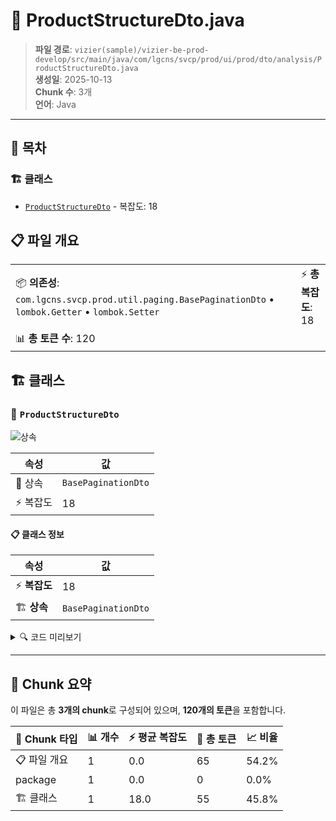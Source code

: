 # 📄 ProductStructureDto.java

> **파일 경로**: `vizier(sample)/vizier-be-prod-develop/src/main/java/com/lgcns/svcp/prod/ui/prod/dto/analysis/ProductStructureDto.java`  
> **생성일**: 2025-10-13  
> **Chunk 수**: 3개  
> **언어**: Java
---

## 📑 목차

### 🏗️ 클래스
- [`ProductStructureDto`](#class-productstructuredto) - 복잡도: 18

## 📋 파일 개요

| | |
|--|--|
| 📦 **의존성**: `com.lgcns.svcp.prod.util.paging.BasePaginationDto` • `lombok.Getter` • `lombok.Setter` | ⚡ **총 복잡도**: 18 |
| 📊 **총 토큰 수**: 120 |  |



## 🏗️ 클래스

### <a id="class-productstructuredto"></a>🎯 `ProductStructureDto`

![상속](https://img.shields.io/badge/상속-1개-blue)

| 속성 | 값 |
|------|----|
| 🧬 상속 | `BasePaginationDto` |
| ⚡ 복잡도 | 18 |



#### 📋 클래스 정보

| 속성 | 값 |
|------|----|
| ⚡ **복잡도** | 18 || 📍 **라인 범위** | 10-10 |
| 🏗️ **상속** | `BasePaginationDto` || 🏷️ **태그** | `class, java` |

<details>
<summary>🔍 코드 미리보기</summary>

```java
public class ProductStructureDto extends BasePaginationDto {
	private String offrCd;
	private String offrUuid;
	private String offrNm;
	private String cmpCd;
	private String cmpUuid;
	private String cmpNm;
	private String cmpValdStrtDtm;
	private String cmpValdEndDtm;
	private String svcCd;
	private String svcUuid;
	private String svcNm;
	private String svcValdStrtDtm;
	private String svcValdEndDtm;

	private String objCode;
	private String objName;
	private String lctgrItemCode;
}...
```

**Chunk 정보**
- 🆔 **ID**: `a59494e573ec`
- 📍 **라인**: 10-10
- 📊 **토큰**: 55
- 🏷️ **태그**: `class, java`

</details>

---





## 🧩 Chunk 요약

이 파일은 총 **3개의 chunk**로 구성되어 있으며, **120개의 토큰**을 포함합니다.

| 🧩 Chunk 타입 | 📊 개수 | ⚡ 평균 복잡도 | 📝 총 토큰 | 📈 비율 |
|---------------|--------|-------------|----------|--------|
| 📋 파일 개요 | 1 | 0.0 | 65 | 54.2% |
| package | 1 | 0.0 | 0 | 0.0% |
| 🏗️ 클래스 | 1 | 18.0 | 55 | 45.8% |

